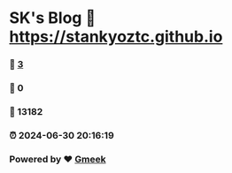 # SK's Blog :link: https://stankyoztc.github.io 
### :page_facing_up: [3](https://stankyoztc.github.io/tag.html) 
### :speech_balloon: 0 
### :hibiscus: 13182 
### :alarm_clock: 2024-06-30 20:16:19 
### Powered by :heart: [Gmeek](https://github.com/Meekdai/Gmeek)
